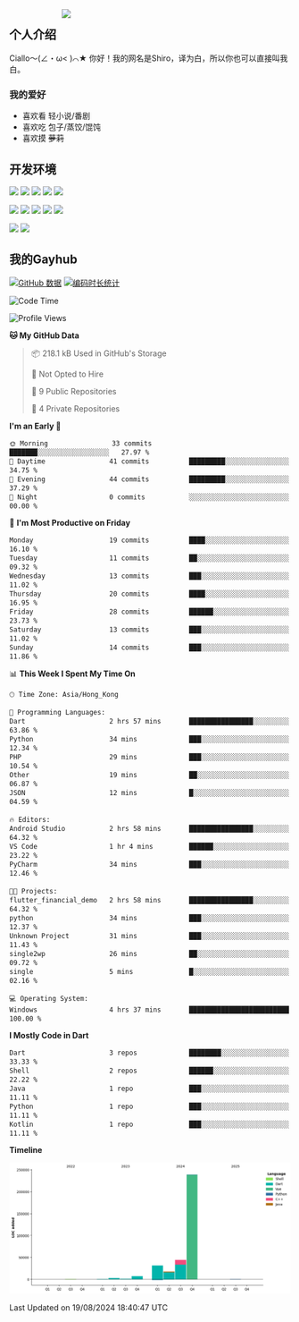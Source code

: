 <img align='right' src='https://img2.moeblog.vip/images/eCva.png' width='410px'>

## 个人介绍
Ciallo～(∠・ω< )⌒★ 你好！我的网名是Shiro，译为白，所以你也可以直接叫我白。

### 我的爱好

* 喜欢看 轻小说/番剧
* 喜欢吃 包子/蒸饺/馄饨
* 喜欢摸 ~~萝莉~~

## 开发环境
[![](https://img.shields.io/badge/Windows-11-blue?style=flat-square&logo=windows&logoColor=white)](https://www.microsoft.com/windows/get-windows-11)
[![](https://img.shields.io/badge/Macos-Sonoma-black?style=flat-square&logo=apple&logoColor=white)](https://www.apple.com/hk/en/macos/sonoma/)
[![](https://img.shields.io/badge/Debian-12-d0024d?style=flat-square&logo=debian&logoColor=white)](https://www.debian.org/)
[![](https://img.shields.io/badge/AlmaLinux-9-0f4266?style=flat-square&logo=almalinux&logoColor=white)](https://almalinux.org/)
[![](https://img.shields.io/badge/Windows%20Server-2012-blue?style=flat-square&logo=windows&logoColor=white)](https://www.microsoft.com/windows-server)

[![](https://img.shields.io/badge/Vivobook-PRO_16-f45a00?style=flat-square&logo=RepublicofGamers&logoColor=white)](https://www.asus.com.cn/laptops/for-creators/vivobook/vivobook-pro-16-oled-k6602/)
[![](https://img.shields.io/badge/Mac_Studio-M1_Max-black?style=flat-square&logo=apple&logoColor=white)](https://www.apple.com/hk/en/mac-studio/)
[![](https://img.shields.io/badge/Mi-MIX4-f45a00?style=flat-square&logo=xiaomi&logoColor=white)](https://www.mi.com/)
[![](https://img.shields.io/badge/SONY-WF1000XM4-f3c74a?style=flat-square)](https://www.sony.com.hk/zh/headphones/products/wf-1000xm4)
[![](https://img.shields.io/badge/Yubikey-5_NFC-9bc930?style=flat-square&logo=yubico&logoColor=9bc930)](https://www.yubico.com/hk/product/yubikey-5-nfc/)

[![](https://img.shields.io/badge/IDE-Visual_Studio_Code-blue?style=flat-square&logo=visual-studio-code&logoColor=white)](https://code.visualstudio.com/)
[![](https://img.shields.io/badge/IDE-JetBrains-black?style=flat-square&logo=jetbrains&logoColor=white)](https://code.visualstudio.com/)
## 我的Gayhub
[![GitHub 数据](https://github-readme-stats.vercel.app/api?username=verymoe)]()
[![编码时长统计](https://github-readme-stats.vercel.app/api/wakatime?username=shiro)]()

<!--START_SECTION:waka-->
![Code Time](http://img.shields.io/badge/Code%20Time-328%20hrs%2050%20mins-blue)

![Profile Views](http://img.shields.io/badge/Profile%20Views-0-blue)

**🐱 My GitHub Data** 

> 📦 218.1 kB Used in GitHub's Storage 
 > 
> 🚫 Not Opted to Hire
 > 
> 📜 9 Public Repositories 
 > 
> 🔑 4 Private Repositories 
 > 
**I'm an Early 🐤** 

```text
🌞 Morning                33 commits          ███████░░░░░░░░░░░░░░░░░░   27.97 % 
🌆 Daytime                41 commits          █████████░░░░░░░░░░░░░░░░   34.75 % 
🌃 Evening                44 commits          █████████░░░░░░░░░░░░░░░░   37.29 % 
🌙 Night                  0 commits           ░░░░░░░░░░░░░░░░░░░░░░░░░   00.00 % 
```
📅 **I'm Most Productive on Friday** 

```text
Monday                   19 commits          ████░░░░░░░░░░░░░░░░░░░░░   16.10 % 
Tuesday                  11 commits          ██░░░░░░░░░░░░░░░░░░░░░░░   09.32 % 
Wednesday                13 commits          ███░░░░░░░░░░░░░░░░░░░░░░   11.02 % 
Thursday                 20 commits          ████░░░░░░░░░░░░░░░░░░░░░   16.95 % 
Friday                   28 commits          ██████░░░░░░░░░░░░░░░░░░░   23.73 % 
Saturday                 13 commits          ███░░░░░░░░░░░░░░░░░░░░░░   11.02 % 
Sunday                   14 commits          ███░░░░░░░░░░░░░░░░░░░░░░   11.86 % 
```


📊 **This Week I Spent My Time On** 

```text
🕑︎ Time Zone: Asia/Hong_Kong

💬 Programming Languages: 
Dart                     2 hrs 57 mins       ████████████████░░░░░░░░░   63.86 % 
Python                   34 mins             ███░░░░░░░░░░░░░░░░░░░░░░   12.34 % 
PHP                      29 mins             ███░░░░░░░░░░░░░░░░░░░░░░   10.54 % 
Other                    19 mins             ██░░░░░░░░░░░░░░░░░░░░░░░   06.87 % 
JSON                     12 mins             █░░░░░░░░░░░░░░░░░░░░░░░░   04.59 % 

🔥 Editors: 
Android Studio           2 hrs 58 mins       ████████████████░░░░░░░░░   64.32 % 
VS Code                  1 hr 4 mins         ██████░░░░░░░░░░░░░░░░░░░   23.22 % 
PyCharm                  34 mins             ███░░░░░░░░░░░░░░░░░░░░░░   12.46 % 

🐱‍💻 Projects: 
flutter_financial_demo   2 hrs 58 mins       ████████████████░░░░░░░░░   64.32 % 
python                   34 mins             ███░░░░░░░░░░░░░░░░░░░░░░   12.37 % 
Unknown Project          31 mins             ███░░░░░░░░░░░░░░░░░░░░░░   11.43 % 
single2wp                26 mins             ██░░░░░░░░░░░░░░░░░░░░░░░   09.72 % 
single                   5 mins              █░░░░░░░░░░░░░░░░░░░░░░░░   02.16 % 

💻 Operating System: 
Windows                  4 hrs 37 mins       █████████████████████████   100.00 % 
```

**I Mostly Code in Dart** 

```text
Dart                     3 repos             ████████░░░░░░░░░░░░░░░░░   33.33 % 
Shell                    2 repos             ██████░░░░░░░░░░░░░░░░░░░   22.22 % 
Java                     1 repo              ███░░░░░░░░░░░░░░░░░░░░░░   11.11 % 
Python                   1 repo              ███░░░░░░░░░░░░░░░░░░░░░░   11.11 % 
Kotlin                   1 repo              ███░░░░░░░░░░░░░░░░░░░░░░   11.11 % 
```



**Timeline**

![Lines of Code chart](https://raw.githubusercontent.com/verymoe/verymoe/main/assets/bar_graph.png)


 Last Updated on 19/08/2024 18:40:47 UTC
<!--END_SECTION:waka-->
